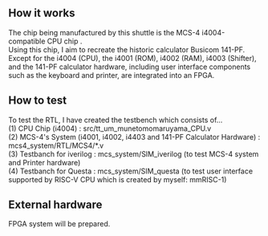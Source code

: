 ## How it works
The chip being manufactured by this shuttle is the MCS-4 i4004-compatible CPU chip .<br>
Using this chip, I aim to recreate the historic calculator Busicom 141-PF. <br>
Except for the i4004 (CPU), the i4001 (ROM), i4002 (RAM), i4003 (Shifter), and the 141-PF calculator hardware, including user interface components such as the keyboard and printer, are integrated into an FPGA.

## How to test
To test the RTL, I have created the testbench which consists of...<br>
(1) CPU Chip (i4004) :  src/tt_um_munetomomaruyama_CPU.v<br>
(2) MCS-4's System (i4001, i4002, i4403 and 141-PF Calculator Hardware) : mcs4_system/RTL/MCS4/*.v<br>
(3) Testbanch for iverilog : mcs_system/SIM_iverilog (to test MCS-4 system and Printer hardware)<br>
(4) Testbanch for Questa : mcs_system/SIM_questa (to test user interface supported by RISC-V CPU which is created by myself: mmRISC-1)<br>

## External hardware
FPGA system will be prepared.<br>

